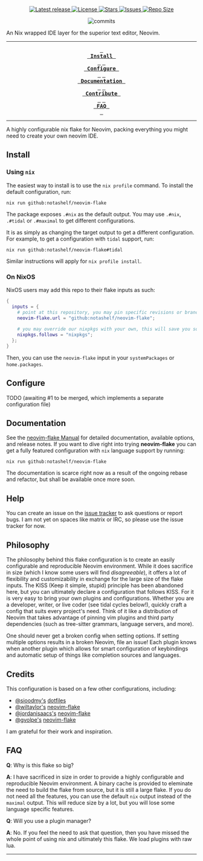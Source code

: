 <div align="center"><p>
    <a href="https://github.com/NotAShelf/neovim-flake/releases/latest">
      <img alt="Latest release" src="https://img.shields.io/github/v/release/NotAShelf/neovim-flake?style=for-the-badge&logo=nixos&color=C9CBFF&logoColor=D9E0EE&labelColor=302D41" />
    </a>
    <a href="https://github.com/NotAShelf/neovim-flake/blob/main/LICENSE">
      <img alt="License" src="https://img.shields.io/github/license/NotAShelf/neovim-flake?style=for-the-badge&logo=nixos&color=ee999f&logoColor=D9E0EE&labelColor=302D41" />
    </a>
    <a href="https://github.com/NotAShelf/neovim-flake/stargazers">
      <img alt="Stars" src="https://img.shields.io/github/stars/NotAShelf/neovim-flake?style=for-the-badge&logo=nixos&color=c69ff5&logoColor=D9E0EE&labelColor=302D41" />
    </a>
    <a href="https://github.com/NotAShelf/neovim-flake/issues">
      <img alt="Issues" src="https://img.shields.io/github/issues/NotAShelf/neovim-flake?style=for-the-badge&logo=bilibili&color=F5E0DC&logoColor=D9E0EE&labelColor=302D41" />
    </a>
    <a href="https://github.com/NotAShelf/neovim-flake">
      <img alt="Repo Size" src="https://img.shields.io/github/repo-size/NotAShelf/neovim-flake?color=%23DDB6F2&label=SIZE&logo=codesandbox&style=for-the-badge&logoColor=D9E0EE&labelColor=302D41" />
    </a>

  <p align="center">
    <img src="https://stars.medv.io/NotAShelf/neovim-flake.svg", title="commits"/>
  </p>
</p></div>

An Nix wrapped IDE layer for the superior text editor, Neovim.

---

<div align="center"><p>

**[<kbd> <br> Install <br> </kbd>][Install]**
**[<kbd> <br> Configure <br> </kbd>][Configure]** 
**[<kbd> <br> Documentation <br> </kbd>][Documentation]** 
**[<kbd> <br> Contribute <br> </kbd>][Contribute]** 
**[<kbd> <br> FAQ <br> </kbd>][Faq]**

</p></div>

[Contribute]: #contributing
[Install]: #install
[Configure]: #configure
[Documentation]: #documentation
[FAQ]: #faq

---

A highly configurable nix flake for Neovim, packing everything you might need to create your own neovim IDE.

## Install

### Using `nix`

The easiest way to install is to use the `nix profile` command. To install the default configuration, run:

```console
nix run github:notashelf/neovim-flake
```

The package exposes `.#nix` as the default output. You may use `.#nix`, `.#tidal` or `.#maximal` to get different configurations.

It is as simply as changing the target output to get a different configuration. For example, to get a configuration with `tidal` support, run:

```console
nix run github:notashelf/neovim-flake#tidal
```

Similar instructions will apply for `nix profile install`.

### On NixOS

NixOS users may add this repo to their flake inputs as such:

```nix
{
  inputs = {
    # point at this repository, you may pin specific revisions or branches while using `github:`
    neovim-flake.url = "github:notashelf/neovim-flake";
    
    # you may override our nixpkgs with your own, this will save you some cache hits and s recommended
    nixpkgs.follows = "nixpkgs"; 
  };
}
```

Then, you can use the `neovim-flake` input in your `systemPackages` or `home.packages`.

## Configure

TODO (awaiting #1 to be merged, which implements a separate configuration file)

## Documentation

See the [neovim-flake Manual](https://notashelf.github.io/neovim-flake/) for detailed documentation, available options, and release notes.
If you want to dive right into trying **neovim-flake** you can get a fully featured configuration with `nix` language support by running:

```console
nix run github:notashelf/neovim-flake
```

The documentation is scarce right now as a result of the ongoing rebase and refactor, but shall be available once more soon.

## Help

You can create an issue on the [issue tracker](issues) to ask questions or report bugs. I am not yet on spaces like matrix or IRC, so please use the issue tracker for now.

## Philosophy

The philosophy behind this flake configuration is to create an easily configurable and reproducible Neovim environment. While it does sacrifice in size
(which I know some users will find *disagreeable*), it offers a lot of flexibility and customizability in exchange for the large size of the flake inputs.
The KISS (Keep it simple, stupid) principle has been abandoned here, but you can ultimately declare a configuration that follows KISS.
For it is very easy to bring your own plugins and configurations. Whether you are a developer, writer, or live coder (see tidal cycles below!),
quickly craft a config that suits every project's need. Think of it like a distribution of Neovim that takes advantage of pinning vim plugins and
third party dependencies (such as tree-sitter grammars, language servers, and more).

One should never get a broken config when setting options. If setting multiple options results in a broken Neovim, file an issue! Each plugin knows when another plugin which allows for smart configuration of keybindings and automatic setup of things like completion sources and languages.

## Credits

This configuration is based on a few other configurations, including:

- [@sioodmy's](https://github.com/sioodmy) [dotfiles](https://github.com/sioodmy/dotfiles)
- [@wiltaylor's](https://github.com/wiltaylor) [neovim-flake](https://github.com/wiltaylor/neovim-flake)
- [@jordanisaacs's](https://github.com/jordanisaacs) [neovim-flake](https://github.com/jordanisaacs/neovim-flake)
- [@gvolpe's](https://github.com/gvolpe) [neovim-flake](https://github.com/gvolpe/neovim-flake)

I am grateful for their work and inspiration.

## FAQ

**Q**: Why is this flake so big?

**A**: I have sacrificed in size in order to provide a highly configurable and reproducible Neovim environment. A binary cache is provided to 
eleminate the need to build the flake from source, but it is still a large flake. If you do not need all the features, you can use the default `nix` output
instead of the `maximal` output. This will reduce size by a lot, but you will lose some language specific features.

**Q**: Will you use a plugin manager?

**A**: No. If you feel the need to ask that question, then you have missed the whole point of using nix and ultimately this flake. We load plugins with raw lua.

---
